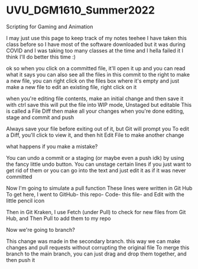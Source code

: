 # UVU_DGM1610_Summer2022
Scripting for Gaming and Animation

I may just use this page to keep track of my notes teehee
I have taken this class before so I have most of the software downloaded 
but it was during COVID and I was taking too many classes at the time and I hella failed it
I think I'll do better this time :)

ok so when you click on a committed file, it'll open it up and you can read what it says
you can also see all the files in this commit to the right
to make a new file, you can right click on the files box where it's empty and just make a new file
to edit an existing file, right click on it

when you're editing file contents, make an initial change and then save it with ctrl save
this will put the file into WIP mode, Unstaged but editable 
This is called a File Diff
then make all your changes 
when you're done editing, stage and commit and push

Always save your file before exiting out of it, but Git will prompt you
To edit a Diff, you'll click to view it, and then hit Edit File to make another change

what happens if you make a mistake?

You can undo a commit or a staging (or maybe even a push idk) by using the fancy little undo button. 
You can unstage certain lines if you just want to get rid of them
or you can go into the text and just edit it as if it was never committed

Now I'm going to simulate a pull function
These lines were written in Git Hub
To get here, I went to GitHub- this repo- Code- this file- and Edit with the little pencil icon

Then in Git Kraken, I use Fetch (under Pull) to check for new files from Git Hub, and Then Pull to add them to my repo

Now we're going to branch?

This change was made in the secondary branch. this way we can make changes and pull requests without corrupting the original file
To merge this branch to the main branch, you can just drag and drop them together, and then push it

